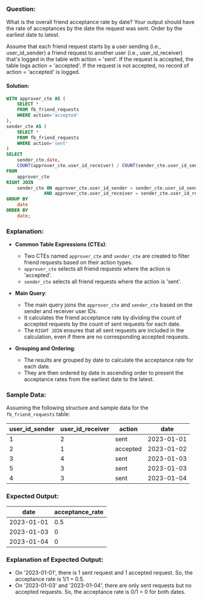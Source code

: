 ### Question:
What is the overall friend acceptance rate by date? Your output should have the rate of acceptances by the date the request was sent. Order by the earliest date to latest.

Assume that each friend request starts by a user sending (i.e., user_id_sender) a friend request to another user (i.e., user_id_receiver) that's logged in the table with action = 'sent'. If the request is accepted, the table logs action = 'accepted'. If the request is not accepted, no record of action = 'accepted' is logged.

#### Solution:
```sql
WITH approver_cte AS (
    SELECT *
    FROM fb_friend_requests
    WHERE action='accepted'
),
sender_cte AS (
    SELECT *
    FROM fb_friend_requests
    WHERE action='sent'
)
SELECT
    sender_cte.date,
    COUNT(approver_cte.user_id_receiver) / COUNT(sender_cte.user_id_sender) AS acceptance_rate
FROM
    approver_cte
RIGHT JOIN
    sender_cte ON approver_cte.user_id_sender = sender_cte.user_id_sender
              AND approver_cte.user_id_receiver = sender_cte.user_id_receiver
GROUP BY
    date
ORDER BY
    date;
```

### Explanation:
- **Common Table Expressions (CTEs)**:
  - Two CTEs named `approver_cte` and `sender_cte` are created to filter friend requests based on their action types.
  - `approver_cte` selects all friend requests where the action is 'accepted'.
  - `sender_cte` selects all friend requests where the action is 'sent'.

- **Main Query**:
  - The main query joins the `approver_cte` and `sender_cte` based on the sender and receiver user IDs.
  - It calculates the friend acceptance rate by dividing the count of accepted requests by the count of sent requests for each date.
  - The `RIGHT JOIN` ensures that all sent requests are included in the calculation, even if there are no corresponding accepted requests.

- **Grouping and Ordering**:
  - The results are grouped by date to calculate the acceptance rate for each date.
  - They are then ordered by date in ascending order to present the acceptance rates from the earliest date to the latest.

### Sample Data:
Assuming the following structure and sample data for the `fb_friend_requests` table:

| user_id_sender | user_id_receiver | action    | date       |
|----------------|------------------|-----------|------------|
| 1              | 2                | sent      | 2023-01-01 |
| 2              | 1                | accepted  | 2023-01-02 |
| 3              | 4                | sent      | 2023-01-03 |
| 5              | 3                | sent      | 2023-01-03 |
| 4              | 3                | sent      | 2023-01-04 |

### Expected Output:
| date       | acceptance_rate |
|------------|-----------------|
| 2023-01-01 | 0.5             |
| 2023-01-03 | 0               |
| 2023-01-04 | 0               |

### Explanation of Expected Output:
- On '2023-01-01', there is 1 sent request and 1 accepted request. So, the acceptance rate is 1/1 = 0.5.
- On '2023-01-03' and '2023-01-04', there are only sent requests but no accepted requests. So, the acceptance rate is 0/1 = 0 for both dates.

